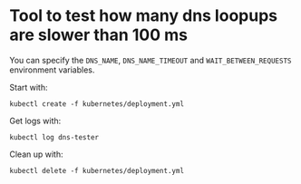#  Tool to test how many dns loopups are slower than 100 ms

You can specify the `DNS_NAME`, `DNS_NAME_TIMEOUT` and `WAIT_BETWEEN_REQUESTS` environment variables.

Start with:

    kubectl create -f kubernetes/deployment.yml

Get logs with:

    kubectl log dns-tester

Clean up with:

    kubectl delete -f kubernetes/deployment.yml
